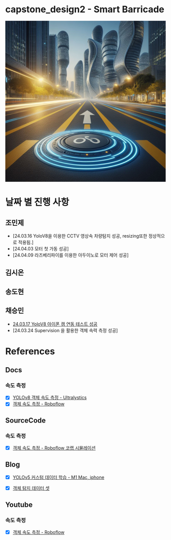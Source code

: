 # capstone_design2 - Smart Barricade
![path](assets/images/smart_barricade_teaser.jpeg)



# 날짜 별 진행 사항
<!-- - [제목](이슈 링크) 형태로 작성하시면 됩니다. -->

## 조민제
- [24.03.16 YoloV8을 이용한 CCTV 영상속 차량탐지 성공, resizing또한 정상적으로 적용됨.]
- [24.04.03 모터 첫 가동 성공]  
- [24.04.09 라즈베리파이를 이용한 아두이노로 모터 제어 성공]   
## 김시온

## 송도현

## 채승민
- [24.03.17 YoloV8 아이폰 캠 연동 테스트 성공](https://github.com/CapstoneDesignCSE/capstone_design2/issues/3)
- [24.03.24 Supervision 을 활용한 객체 속력 측정 성공]



# References
## Docs
### 속도 측정
- [X] [YOLOv8 객체 속도 측정 - Ultralystics](https://docs.ultralytics.com/ko/reference/solutions/speed_estimation/)
- [X] [객체 속도 측정 - Roboflow](https://blog.roboflow.com/estimate-speed-computer-vision/)

## SourceCode
### 속도 측정
- [X] [객체 속도 측정 - Roboflow 코랩 시뮬레이션](https://colab.research.google.com/github/roboflow-ai/notebooks/blob/main/notebooks/how-to-estimate-vehicle-speed-with-computer-vision.ipynb?ref=blog.roboflow.com)


## Blog
- [X] [YOLOv5 커스텀 데이터 학습 - M1 Mac, iphone](https://clap0107.tistory.com/7)
- [X] [객체 탐지 데이터 셋](https://public.roboflow.com/object-detection)


## Youtube
### 속도 측정
- [X] [객체 속도 측정 - Roboflow](https://youtu.be/uWP6UjDeZvY)

